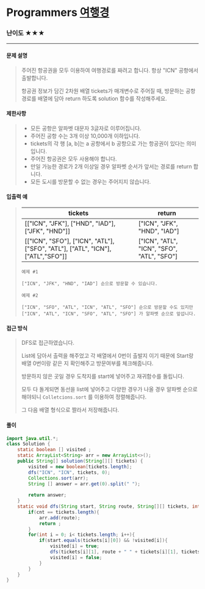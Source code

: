 # Programmers [여행경](https://school.programmers.co.kr/learn/courses/30/lessons/43164)

### 난이도 ★★★

---

#### 문제 설명

> 주어진 항공권을 모두 이용하여 여행경로를 짜려고 합니다. 항상 "ICN" 공항에서 출발합니다.
>
> 항공권 정보가 담긴 2차원 배열 tickets가 매개변수로 주어질 때, 방문하는 공항 경로를 배열에 담아 return 하도록 solution 함수를 작성해주세요.



#### 제한사항

>- 모든 공항은 알파벳 대문자 3글자로 이루어집니다.
>- 주어진 공항 수는 3개 이상 10,000개 이하입니다.
>- tickets의 각 행 [a, b]는 a 공항에서 b 공항으로 가는 항공권이 있다는 의미입니다.
>- 주어진 항공권은 모두 사용해야 합니다.
>- 만일 가능한 경로가 2개 이상일 경우 알파벳 순서가 앞서는 경로를 return 합니다.
>- 모든 도시를 방문할 수 없는 경우는 주어지지 않습니다.



#### 입출력 예

> | tickets                                                      | return                                     |
> | ------------------------------------------------------------ | ------------------------------------------ |
> | [["ICN", "JFK"], ["HND", "IAD"], ["JFK", "HND"]]             | ["ICN", "JFK", "HND", "IAD"]               |
> | [["ICN", "SFO"], ["ICN", "ATL"], ["SFO", "ATL"], ["ATL", "ICN"], ["ATL","SFO"]] | ["ICN", "ATL", "ICN", "SFO", "ATL", "SFO"] |
>
> ```
> 예제 #1
> 
> ["ICN", "JFK", "HND", "IAD"] 순으로 방문할 수 있습니다.
> 
> 예제 #2
> 
> ["ICN", "SFO", "ATL", "ICN", "ATL", "SFO"] 순으로 방문할 수도 있지만 ["ICN", "ATL", "ICN", "SFO", "ATL", "SFO"] 가 알파벳 순으로 앞섭니다.
> ```

#### 접근 방식

> DFS로 접근하였습니다.
>
> List에 담아서 출력을 해주었고 각 배열에서 0번이 출발지 이기 때문에 Start랑 배열 0번이랑 같은 지 확인해주고 방문여부를 체크해줍니다.
>
> 방문하지 않은 곳일 경우 도착지를 start에 넣어주고 재귀함수를 돌립니다.
>
> 모두 다 돌게되면 동선을 list에 넣어주고 다양한 경우가 나올 경우 알파벳 순으로 해야되니 `Colletcions.sort` 를 이용하여 정렬해줍니다.
>
> 그 다음 배열 형식으로 짤라서 저장해줍니다.

#### 풀이

```java
import java.util.*;
class Solution {
    static boolean [] visited ;
    static ArrayList<String> arr = new ArrayList<>();
    public String[] solution(String[][] tickets) {
        visited = new boolean[tickets.length];
        dfs("ICN", "ICN", tickets, 0);
        Collections.sort(arr);
        String [] answer = arr.get(0).split(" ");
        
        return answer;
    }
    static void dfs(String start, String route, String[][] tickets, int cnt){
        if(cnt == tickets.length){
            arr.add(route);
            return ;
        }
        for(int i = 0; i< tickets.length; i++){
            if(start.equals(tickets[i][0]) && !visited[i]){
                visited[i] = true;
                dfs(tickets[i][1], route + " " + tickets[i][1], tickets, cnt+1);
                visited[i] = false;
            }
        }
    }
}
```

